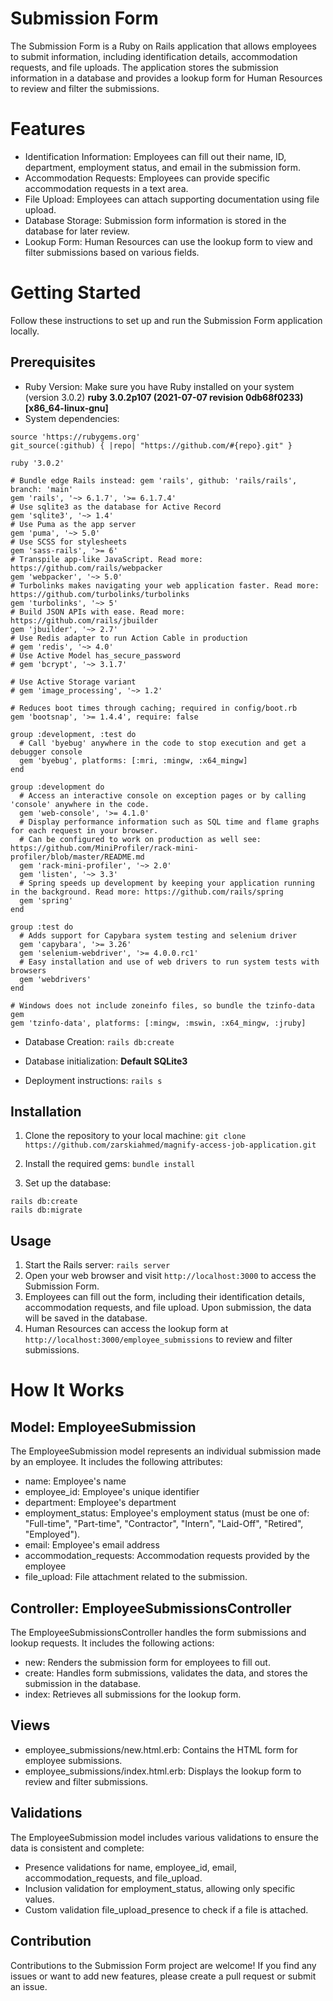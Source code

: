 # Submission Form
The Submission Form is a Ruby on Rails application that allows employees to submit information, including identification details, accommodation requests, and file uploads. The application stores the submission information in a database and provides a lookup form for Human Resources to review and filter the submissions.

# Features
* Identification Information: Employees can fill out their name, ID, department, employment status, and email in the submission form.
* Accommodation Requests: Employees can provide specific accommodation requests in a text area.
* File Upload: Employees can attach supporting documentation using file upload.
* Database Storage: Submission form information is stored in the database for later review.
* Lookup Form: Human Resources can use the lookup form to view and filter submissions based on various fields.

# Getting Started
Follow these instructions to set up and run the Submission Form application locally.

## Prerequisites
* Ruby Version: Make sure you have Ruby installed on your system (version 3.0.2) **ruby 3.0.2p107 (2021-07-07 revision 0db68f0233) [x86_64-linux-gnu]**
* System dependencies:
``` 
source 'https://rubygems.org'
git_source(:github) { |repo| "https://github.com/#{repo}.git" }

ruby '3.0.2'

# Bundle edge Rails instead: gem 'rails', github: 'rails/rails', branch: 'main'
gem 'rails', '~> 6.1.7', '>= 6.1.7.4'
# Use sqlite3 as the database for Active Record
gem 'sqlite3', '~> 1.4'
# Use Puma as the app server
gem 'puma', '~> 5.0'
# Use SCSS for stylesheets
gem 'sass-rails', '>= 6'
# Transpile app-like JavaScript. Read more: https://github.com/rails/webpacker
gem 'webpacker', '~> 5.0'
# Turbolinks makes navigating your web application faster. Read more: https://github.com/turbolinks/turbolinks
gem 'turbolinks', '~> 5'
# Build JSON APIs with ease. Read more: https://github.com/rails/jbuilder
gem 'jbuilder', '~> 2.7'
# Use Redis adapter to run Action Cable in production
# gem 'redis', '~> 4.0'
# Use Active Model has_secure_password
# gem 'bcrypt', '~> 3.1.7'

# Use Active Storage variant
# gem 'image_processing', '~> 1.2'

# Reduces boot times through caching; required in config/boot.rb
gem 'bootsnap', '>= 1.4.4', require: false

group :development, :test do
  # Call 'byebug' anywhere in the code to stop execution and get a debugger console
  gem 'byebug', platforms: [:mri, :mingw, :x64_mingw]
end

group :development do
  # Access an interactive console on exception pages or by calling 'console' anywhere in the code.
  gem 'web-console', '>= 4.1.0'
  # Display performance information such as SQL time and flame graphs for each request in your browser.
  # Can be configured to work on production as well see: https://github.com/MiniProfiler/rack-mini-profiler/blob/master/README.md
  gem 'rack-mini-profiler', '~> 2.0'
  gem 'listen', '~> 3.3'
  # Spring speeds up development by keeping your application running in the background. Read more: https://github.com/rails/spring
  gem 'spring'
end

group :test do
  # Adds support for Capybara system testing and selenium driver
  gem 'capybara', '>= 3.26'
  gem 'selenium-webdriver', '>= 4.0.0.rc1'
  # Easy installation and use of web drivers to run system tests with browsers
  gem 'webdrivers'
end

# Windows does not include zoneinfo files, so bundle the tzinfo-data gem
gem 'tzinfo-data', platforms: [:mingw, :mswin, :x64_mingw, :jruby]
```

* Database Creation: ```rails db:create```

* Database initialization: **Default SQLite3**

* Deployment instructions: ```rails s```

## Installation
1. Clone the repository to your local machine:
```git clone https://github.com/zarskiahmed/magnify-access-job-application.git```

2. Install the required gems:
```bundle install```

3. Set up the database:
```
rails db:create
rails db:migrate
```

## Usage
1. Start the Rails server:
```rails server```
2. Open your web browser and visit ```http://localhost:3000``` to access the Submission Form.
3. Employees can fill out the form, including their identification details, accommodation requests, and file upload. Upon submission, the data will be saved in the database.
4. Human Resources can access the lookup form at ```http://localhost:3000/employee_submissions``` to review and filter submissions.

# How It Works
## Model: EmployeeSubmission
The EmployeeSubmission model represents an individual submission made by an employee. It includes the following attributes:
* name: Employee's name
* employee_id: Employee's unique identifier
* department: Employee's department
* employment_status: Employee's employment status (must be one of: "Full-time", "Part-time", "Contractor", "Intern", "Laid-Off", "Retired", "Employed").
* email: Employee's email address
* accommodation_requests: Accommodation requests provided by the employee
* file_upload: File attachment related to the submission.

## Controller: EmployeeSubmissionsController
The EmployeeSubmissionsController handles the form submissions and lookup requests. It includes the following actions:
* new: Renders the submission form for employees to fill out.
* create: Handles form submissions, validates the data, and stores the submission in the database.
* index: Retrieves all submissions for the lookup form.

## Views
* employee_submissions/new.html.erb: Contains the HTML form for employee submissions.
* employee_submissions/index.html.erb: Displays the lookup form to review and filter submissions.

## Validations
The EmployeeSubmission model includes various validations to ensure the data is consistent and complete:
* Presence validations for name, employee_id, email, accommodation_requests, and file_upload.
* Inclusion validation for employment_status, allowing only specific values.
* Custom validation file_upload_presence to check if a file is attached.

##  Contribution
Contributions to the Submission Form project are welcome! If you find any issues or want to add new features, please create a pull request or submit an issue.


